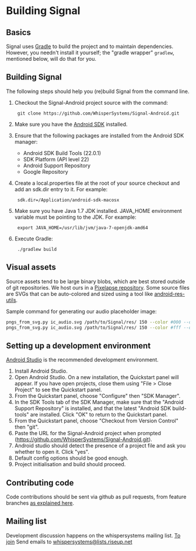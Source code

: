 Building Signal
===============

Basics
------

Signal uses [Gradle](http://gradle.org) to build the project and to maintain
dependencies.  However, you needn't install it yourself; the
"gradle wrapper" `gradlew`, mentioned below, will do that for you.

Building Signal
---------------

The following steps should help you (re)build Signal from the command line.

1. Checkout the Signal-Android project source with the command:

        git clone https://github.com/WhisperSystems/Signal-Android.git

2. Make sure you have the [Android SDK](https://developer.android.com/sdk/index.html) installed.
3. Ensure that the following packages are installed from the Android SDK manager:
    * Android SDK Build Tools (22.0.1)
    * SDK Platform (API level 22)
    * Android Support Repository
    * Google Repository
4. Create a local.properties file at the root of your source checkout and add an sdk.dir entry to it.  For example:

        sdk.dir=/Application/android-sdk-macosx

5. Make sure you have Java 1.7 JDK installed. JAVA_HOME environment variable must be pointing to the JDK. For example:
        
        export JAVA_HOME=/usr/lib/jvm/java-7-openjdk-amd64

6. Execute Gradle:

        ./gradlew build

Visual assets
----------------------

Source assets tend to be large binary blobs, which are best stored outside of git repositories. We host ours in a [Pixelapse repository](https://www.pixelapse.com/openwhispersystems/projects/signal-android/). Some source files are SVGs that can be auto-colored and sized using a tool like [android-res-utils](https://github.com/sebkur/android-res-utils).

Sample command for generating our audio placeholder image:

```bash
pngs_from_svg.py ic_audio.svg /path/to/Signal/res/ 150 --color #000 --opacity 0.54 --suffix _light
pngs_from_svg.py ic_audio.svg /path/to/Signal/res/ 150 --color #fff --opacity 1.00 --suffix _light
```

Setting up a development environment
------------------------------------

[Android Studio](https://developer.android.com/sdk/installing/studio.html) is the recommended development environment.

1. Install Android Studio.
2. Open Android Studio. On a new installation, the Quickstart panel will appear. If you have open projects, close them using "File > Close Project" to see the Quickstart panel.
3. From the Quickstart panel, choose "Configure" then "SDK Manager".
4. In the SDK Tools tab of the SDK Manager, make sure that the "Android Support Repository" is installed, and that the latest "Android SDK build-tools" are installed. Click "OK" to return to the Quickstart panel.
5. From the Quickstart panel, choose "Checkout from Version Control" then "git".
6. Paste the URL for the Signal-Android project when prompted (https://github.com/WhisperSystems/Signal-Android.git).
7. Android studio should detect the presence of a project file and ask you whether to open it. Click "yes".
9. Default config options should be good enough.
9. Project initialisation and build should proceed.

Contributing code
-----------------

Code contributions should be sent via github as pull requests, from feature branches [as explained here](https://help.github.com/articles/using-pull-requests).

Mailing list
------------

Development discussion happens on the whispersystems mailing list.
[To join](https://lists.riseup.net/www/info/whispersystems)
Send emails to whispersystems@lists.riseup.net

